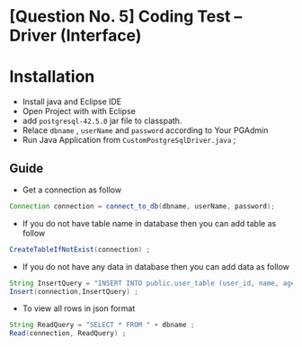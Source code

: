 # [Question No. 5] Coding Test – Driver (Interface)

# Installation

- Install java and Eclipse IDE
- Open Project with with Eclipse
- add `postgresql-42.5.0` jar file to classpath.
- Relace `dbname` , `userName` and `password` according to Your PGAdmin
- Run Java Application from `CustomPostgreSqlDriver.java` ;

## Guide

- Get a connection as follow

```java
Connection connection = connect_to_db(dbname, userName, password);
```

- If you do not have table name in database then you can add table as follow

```java
CreateTableIfNotExist(connection) ;
```

- If you do not have any data in database then you can add data as follow

```java
String InsertQuery = "INSERT INTO public.user_table (user_id, name, age, phone) VALUES (1, 'John', 28, NULL);" ;
Insert(connection,InsertQuery) ;
```

- To view all rows in json format

```java
String ReadQuery = "SELECT * FROM " + dbname ;
Read(connection, ReadQuery) ;
```
